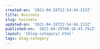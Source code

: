```yaml
---
created-on: '2021-04-28T22:54:44.213Z'
title: Business
slug: business
updated-on: '2021-04-28T22:54:44.213Z'
published-on: '2021-04-29T00:18:43.791Z'
layout: '[blog-category].html'
tags: blog-category
---
```



